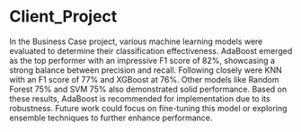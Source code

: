 # Client_Project
In the Business Case project, various machine learning models were evaluated to determine their classification effectiveness. 
AdaBoost emerged as the top performer with an impressive F1 score of 82%, showcasing a strong balance between precision and recall. 
Following closely were KNN with an F1 score of 77% and XGBoost at 76%. 
Other models like Random Forest 75% and SVM 75% also demonstrated solid performance. 
Based on these results, AdaBoost is recommended for implementation due to its robustness. 
Future work could focus on fine-tuning this model or exploring ensemble techniques to further enhance performance.
